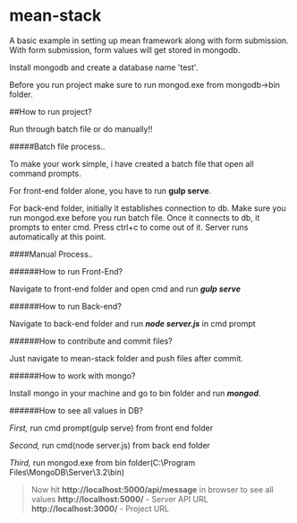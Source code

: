 # mean-stack
A basic example in setting up mean framework along with form submission. With form submission, form values will get stored in mongodb.

Install mongodb and create a database name 'test'.

Before you run project make sure to run mongod.exe from mongodb->bin folder.

##How to run project?

Run through batch file or do manually!!

#####Batch file process..

To make your work simple, i have created a batch file that open all command prompts.

For front-end folder alone, you have to run **gulp serve**.

For back-end folder, initially it establishes connection to db. Make sure you run mongod.exe before you run batch file. Once it connects to db, it prompts to enter cmd. Press ctrl+c to come out of it. Server runs automatically at this point.

####Manual Process..

######How to run Front-End?

Navigate to front-end folder and open cmd and run **_gulp serve_**

######How to run Back-end?

Navigate to back-end folder and run **_node server.js_** in cmd prompt

######How to contribute and commit files?

Just navigate to mean-stack folder and push files after commit.

######How to work with mongo?

Install mongo in your machine and go to bin folder and run **_mongod_**.

######How to see all values in DB?

_First,_ run cmd prompt(gulp serve) from front end folder

_Second,_ run cmd(node server.js) from back end folder

_Third,_ run mongod.exe from bin folder(C:\Program Files\MongoDB\Server\3.2\bin)

> Now hit **http://localhost:5000/api/message** in browser to see all values
> **http://localhost:5000/** - Server API URL
> **http://localhost:3000/** - Project URL